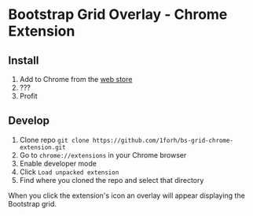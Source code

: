 # Bootstrap Grid Overlay - Chrome Extension

## Install

1. Add to Chrome from the [web store](https://chrome.google.com/webstore/detail/bootstrap-grid-overlay/mnlklmelflkheijccafopdohgclfefcg)
2. ???
3. Profit

## Develop

1. Clone repo `git clone https://github.com/1forh/bs-grid-chrome-extension.git`
2. Go to `chrome://extensions` in your Chrome browser
3. Enable developer mode
4. Click `Load unpacked extension`
5. Find where you cloned the repo and select that directory

When you click the extension's icon an overlay will appear displaying the Bootstrap grid.
